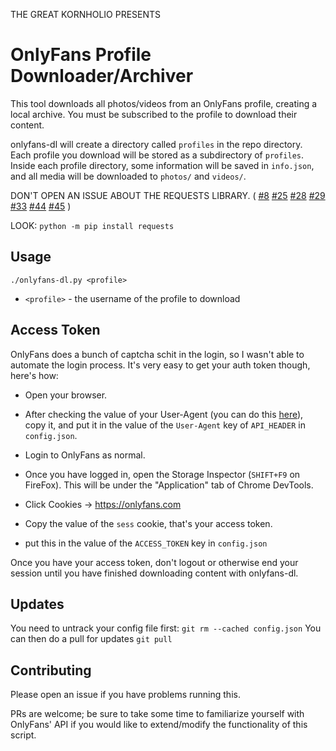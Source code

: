 THE GREAT KORNHOLIO PRESENTS

# OnlyFans Profile Downloader/Archiver
This tool downloads all photos/videos from an OnlyFans profile, creating a local archive.
You must be subscribed to the profile to download their content.

onlyfans-dl will create a directory called `profiles` in the repo directory. 
Each profile you download will be stored as a subdirectory of `profiles`.
Inside each profile directory, some information will be saved in `info.json`,
and all media will be downloaded to `photos/` and `videos/`.

DON'T OPEN AN ISSUE ABOUT THE REQUESTS LIBRARY. ( 
[#8](https://github.com/k0rnh0li0/onlyfans-dl/issues/8)
[#25](https://github.com/k0rnh0li0/onlyfans-dl/issues/25)
[#28](https://github.com/k0rnh0li0/onlyfans-dl/issues/28)
[#29](https://github.com/k0rnh0li0/onlyfans-dl/issues/29)
[#33](https://github.com/k0rnh0li0/onlyfans-dl/issues/33)
[#44](https://github.com/k0rnh0li0/onlyfans-dl/issues/44)
[#45](https://github.com/k0rnh0li0/onlyfans-dl/issues/45)
)

LOOK: `python -m pip install requests`

## Usage
`./onlyfans-dl.py <profile>`
* `<profile>` - the username of the profile to download

## Access Token
OnlyFans does a bunch of captcha schit in the login, so I wasn't able to automate the login
process. It's very easy to get your auth token though, here's how:

- Open your browser.

- After checking the value of your User-Agent (you can do this [here](https://whatismybrowser.com/detect/what-is-my-user-agent)),
copy it, and put it in the value of the `User-Agent` key of `API_HEADER` in `config.json`.
- Login to OnlyFans as normal.
- Once you have logged in, open the Storage Inspector (`SHIFT+F9` on FireFox). This will be under
the "Application" tab of Chrome DevTools.
- Click Cookies -> https://onlyfans.com
- Copy the value of the `sess` cookie, that's your access token.
- put this in the value of the `ACCESS_TOKEN` key in `config.json`

Once you have your access token, don't logout or otherwise end your session until you have
finished downloading content with onlyfans-dl.

## Updates
You need to untrack your config file first:
`git rm --cached config.json`
You can then do a pull for updates
`git pull`

## Contributing
Please open an issue if you have problems running this.

PRs are welcome; be sure to take some time to familiarize yourself with OnlyFans' API if
you would like to extend/modify the functionality of this script.
